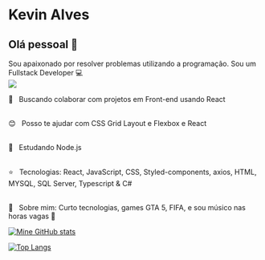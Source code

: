 # Kevin Alves
## Olá pessoal 👋
Sou apaixonado por resolver problemas utilizando a programação.
Sou um Fullstack Developer :computer: <br />
![](https://komarev.com/ghpvc/?username=KevinAlvss)

 :blue_heart: &nbsp; Buscando colaborar com projetos em Front-end usando React
 
 <br/> :blush: &nbsp; Posso te ajudar com CSS Grid Layout e Flexbox e React 
 
 <br/> 📖 &nbsp; Estudando Node.js
 
 <br/> :star: &nbsp; Tecnologias: React, JavaScript, CSS, Styled-components, axios, HTML, MYSQL, SQL Server, Typescript & C#
 
 <br/> 💬  &nbsp; Sobre mim: Curto tecnologias, games GTA 5, FIFA, e sou músico nas horas vagas :guitar:

[![Mine GitHub stats](https://github-readme-stats.vercel.app/api?username=KevinAlvss&theme=tokyonight&show_icons=true&hide=issues,prs)](https://github.com/anuraghazra/github-readme-stats)

[![Top Langs](https://github-readme-stats.vercel.app/api/top-langs/?username=KevinAlvss&theme=tokyonight)](https://github.com/anuraghazra/github-readme-stats)
